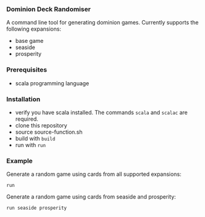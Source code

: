 ### Dominion Deck Randomiser

A command line tool for generating dominion games. Currently supports the following expansions:
* base game
* seaside
* prosperity

### Prerequisites

* scala programming language

### Installation

* verify you have scala installed. The commands `scala` and `scalac` are required.
* clone this repository
* source source-function.sh
* build with `build`
* run with `run`

### Example

Generate a random game using cards from all supported expansions:

`run` 

Generate a random game using cards from seaside and prosperity:

`run seaside prosperity`
